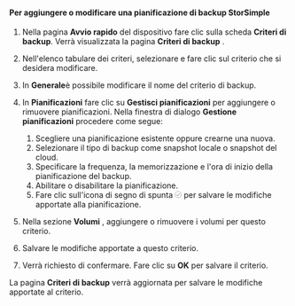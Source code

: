 
<!--author=SharS last changed: 9/15/15-->

#### <a name="to-add-or-modify-a-storsimple-backup-schedule"></a>Per aggiungere o modificare una pianificazione di backup StorSimple
1. Nella pagina **Avvio rapido** del dispositivo fare clic sulla scheda **Criteri di backup**. Verrà visualizzata la pagina **Criteri di backup** .
2. Nell'elenco tabulare dei criteri, selezionare e fare clic sul criterio che si desidera modificare.
3. In **Generale**è possibile modificare il nome del criterio di backup.
4. In **Pianificazioni** fare clic su **Gestisci pianificazioni** per aggiungere o rimuovere pianificazioni. Nella finestra di dialogo **Gestione pianificazioni** procedere come segue:
   
   1. Scegliere una pianificazione esistente oppure crearne una nuova.
   2. Selezionare il tipo di backup come snapshot locale o snapshot del cloud.
   3. Specificare la frequenza, la memorizzazione e l'ora di inizio della pianificazione del backup.
   4. Abilitare o disabilitare la pianificazione.
   5. Fare clic sull'icona di segno di spunta  ![icona del segno di spunta](./media/storsimple-add-modify-backup-schedule/HCS_CheckIcon-include.png)  per salvare le modifiche apportate alla pianificazione.
5. Nella sezione **Volumi** , aggiungere o rimuovere i volumi per questo criterio.
6. Salvare le modifiche apportate a questo criterio.
7. Verrà richiesto di confermare. Fare clic su **OK** per salvare il criterio.

La pagina **Criteri di backup** verrà aggiornata per salvare le modifiche apportate al criterio.



<!--HONumber=Nov16_HO3-->


